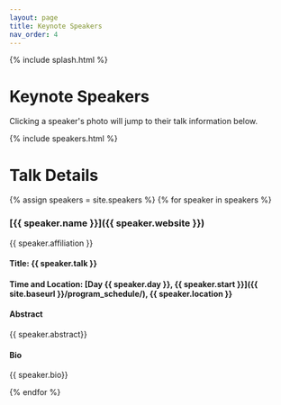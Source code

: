 ```yaml
---
layout: page
title: Keynote Speakers
nav_order: 4
---
```


{% include splash.html %}


# Keynote Speakers

Clicking a speaker's photo will jump to their talk information below.

{% include speakers.html %}

# Talk Details

{% assign speakers = site.speakers %}
{% for speaker in speakers %}

### [{{ speaker.name }}]({{ speaker.website }})

{{ speaker.affiliation }}

#### Title: {{ speaker.talk }}

#### Time and Location: [Day {{ speaker.day }}, {{ speaker.start }}]({{ site.baseurl }}/program_schedule/), {{ speaker.location }}

#### Abstract
{{ speaker.abstract}}

#### Bio
{{ speaker.bio}}

{% endfor %}
